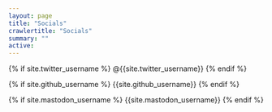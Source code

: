 ```yaml
---
layout: page
title: "Socials"
crawlertitle: "Socials"
summary: ""
active:
---
```


{% if site.twitter_username %}
@{{site.twitter_username}}
{% endif %}

{% if site.github_username %}
{{site.github_username}}
{% endif %}

{% if site.mastodon_username %}
{{site.mastodon_username}}
{% endif %}
